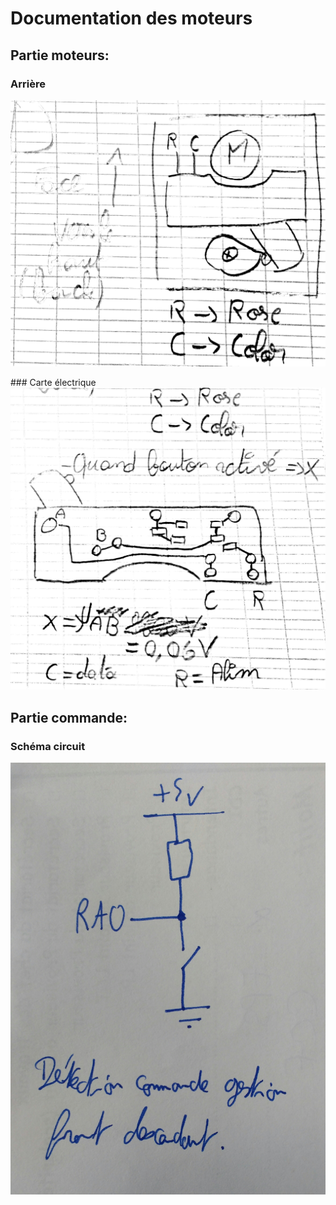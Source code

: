 # Documentation des moteurs

## Partie moteurs:

### Arrière
![Back view](src/back.jpg)

### Carte électrique
![Electronic card](src/electronic.jpg)

## Partie commande:

### Schéma circuit
![Schema moteur](src/elec-schem.jpg)